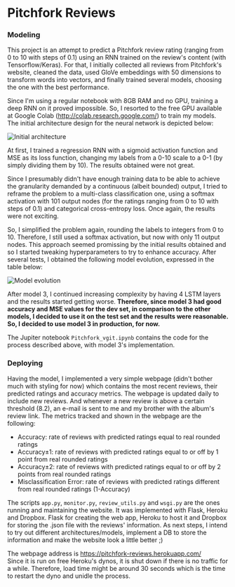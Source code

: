 # Pitchfork Reviews

### Modeling

This project is an attempt to predict a Pitchfork review rating (ranging from 0 to 10 with steps of 0.1) using an RNN trained on the review's content (with Tensorflow/Keras). For that, I initially collected all reviews from Pitchfork's website, cleaned the data, used GloVe embeddings with 50 dimensions to transform words into vectors, and finally trained several models, choosing the one with the best performance.

Since I'm using a regular notebook with 8GB RAM and no GPU, training a deep RNN on it proved impossible. So, I resorted to the free GPU available at Google Colab (http://colab.research.google.com/) to train my models. 
The initial architecture design for the neural network is depicted below:

![Initial architecture](https://github.com/rafael-siqueira/pitchfork/blob/master/Architecture.png)

At first, I trained a regression RNN with a sigmoid activation function and MSE as its loss function, changing my labels from a 0-10 scale to a 0-1 (by simply dividing them by 10). The results obtained were not great.   

Since I presumably didn't have enough training data to be able to achieve the granularity demanded by a continuous (albeit bounded) output, I tried to reframe the problem to a multi-class classification one, using a softmax activation with 101 output nodes (for the ratings ranging from 0 to 10 with steps of 0.1) and categorical cross-entropy loss. Once again, the results were not exciting.  

So, I simplified the problem again, rounding the labels to integers from 0 to 10. Therefore, I still used a softmax activation, but now with only 11 output nodes. This approach seemed promissing by the initial results obtained and so I started tweaking hyperparameters to try to enhance accuracy. After several tests, I obtained the following model evolution, expressed in the table below:

![Model evolution](https://github.com/rafael-siqueira/pitchfork/blob/master/Models_Results.png)

After model 3, I continued increasing complexity by having 4 LSTM layers and the results started getting worse. **Therefore, since model 3 had good accuracy and MSE values for the dev set, in comparison to the other models, I decided to use it on the test set and the results were reasonable. So, I decided to use model 3 in production, for now.**

The Jupiter notebook `Pitchfork_vgit.ipynb` contains the code for the process described above, with model 3's implementation.

### Deploying

Having the model, I implemented a very simple webpage (didn't bother much with styling for now) which contains the most recent reviews, their predicted ratings and accuracy metrics. The webpage is updated daily to include new reviews. And whenever a new review is above a certain threshold (8.2), an e-mail is sent to me and my brother with the album's review link.
The metrics tracked and shown in the webpage are the following:
- Accuracy: rate of reviews with predicted ratings equal to real rounded ratings
- Accuracy±1: rate of reviews with predicted ratings equal to or off by 1 point from real rounded ratings
- Accuracy±2: rate of reviews with predicted ratings equal to or off by 2 points from real rounded ratings
- Misclassification Error: rate of reviews with predicted ratings different from real rounded ratings (1-Accuracy)

The scripts `app.py`, `monitor.py`, `review_utils.py` and `wsgi.py` are the ones running and maintaining the website. It was implemented with Flask, Heroku and Dropbox. Flask for creating the web app, Heroku to host it and Dropbox for storing the .json file with the reviews' information. As next steps, I intend to try out different architectures/models, implement a DB to store the information and make the website look a little better ;)

The webpage address is https://pitchfork-reviews.herokuapp.com/  
Since it is run on free Heroku's dynos, it is shut down if there is no traffic for a while. Therefore, load time might be around 30 seconds which is the time to restart the dyno and unidle the process.

